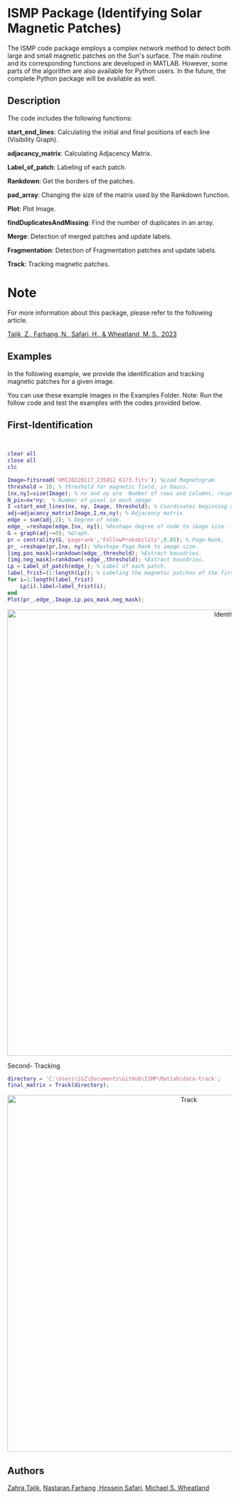 # ISMP Package (Identifying Solar Magnetic Patches)

The ISMP code package employs a complex network method to detect both large and small magnetic patches on the Sun's surface. The main routine and its corresponding functions are developed in MATLAB.
However, some parts of the algorithm are also available for Python users. In the future, the complete Python package will be available as well. 

## Description

The code includes the following functions:

**start_end_lines**: Calculating the initial and final positions of each line (Visibility Graph).

**adjacancy_matrix**: Calculating Adjacency Matrix.

**Label_of_patch**: Labeling of each patch.

**Rankdown**: Get the borders of the patches.

**pad_array**: Changing the size of the matrix used by the Rankdown function.

**Plot**: Plot Image.

**findDuplicatesAndMissing**: Find the number of duplicates in an array.

**Merge**: Detection of merged patches and update labels.

**Fragmentation**: Detection of Fragmentation patches and update labels.

**Track**: Tracking magnetic patches.

# Note

For more information about this package, please refer to the following article.

[Tajik, Z., Farhang, N.,  Safari, H.,  & Wheatland, M. S., 2023](https://scholar.google.com/citations?view_op=view_citation&hl=en&user=kIrSiKcAAAAJ&citation_for_view=kIrSiKcAAAAJ:2osOgNQ5qMEC)


## Examples

In the following example, we provide the identification and tracking magnetic patches for a given image. 
 
You can use these example images in the Examples Folder. 
Note: Run the follow code and test the examples with the codes provided below.



## First-Identification
```matlab


clear all
close all
clc

Image=fitsread('HMI20220117_235852_6173.fits'); %Load Magnetogram.
threshold = 18; % threshold for magnetic field, in Gauss.
[nx,ny]=size(Image); % nx and ny are  Number of rows and columns, respectively.
N_pix=nx*ny;  % Number of pixel in each image.
I =start_end_lines(nx, ny, Image, threshold); % Coordinates beginning and ending position of lines.
adj=adjacancy_matrix(Image,I,nx,ny); % Adjacency matrix.
edge = sum(adj,2); % Degree of node.
edge_ =reshape(edge,[nx, ny]); %Reshape degree of node to image size.
G = graph(adj~=0); %Graph.
pr = centrality(G,'pagerank','FollowProbability',0.85); % Page-Rank.
pr_ =reshape(pr,[nx, ny]); %Reshape Page Rank to image size.
[img,pos_mask]=rankdown(edge_,threshold); %Extract boundries.
[img,neg_mask]=rankdown(-edge_,threshold); %Extract boundries.
Lp = Label_of_patch(edge_); % Label of each patch.
label_frist=(1:length(Lp)); % Labeling the magnetic patches of the first magnetogram
for i=1:length(label_frist)
    Lp(i).label=label_frist(i);
end
Plot(pr_,edge_,Image,Lp,pos_mask,neg_mask); 

```

<p align="center">
<img src="https://github.com/zahratajik/ISMP/assets/75752814/018bc214-f4f2-4011-a155-7ece547ed62a" alt="Identification" width="1000">
</p>
<!-- ![Identification](https://github.com/zahratajik/ISMP/assets/75752814/018bc214-f4f2-4011-a155-7ece547ed62a) -->

Second- Tracking

```matlab
directory = 'C:\Users\SSZ\Documents\GitHub\ISMP\Matlab\data-track';
final_matrix = Track(directory);
```

<p align="center">
<img src="https://github.com/zahratajik/ISMP/assets/75752814/89b430b7-d79b-42eb-95df-9b7ff1dd57a4" alt="Track" width="800">
</p>
<!-- ![Track](https://github.com/zahratajik/ISMP/assets/75752814/89b430b7-d79b-42eb-95df-9b7ff1dd57a4) -->





## Authors

[Zahra Tajik](https://scholar.google.com/citations?hl=en&user=kIrSiKcAAAAJ), [Nastaran Farhang](https://scholar.google.com/citations?hl=en&user=KGEB8dEAAAAJ) ,[Hossein Safari](https://scholar.google.com/citations?user=nCc1FV8AAAAJ&hl=en), [Michael S. Wheatland](https://scholar.google.com/citations?hl=en&user=m_oVye0AAAAJ)

